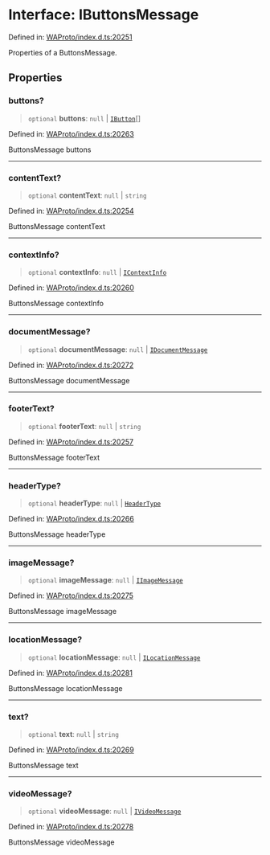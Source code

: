 # Interface: IButtonsMessage

Defined in: [WAProto/index.d.ts:20251](https://github.com/Fokusdotid/bail/blob/3bd64a6fd6e8fc52d3ec9ba842534bed26103555/WAProto/index.d.ts#L20251)

Properties of a ButtonsMessage.

## Properties

### buttons?

> `optional` **buttons**: `null` \| [`IButton`](../namespaces/ButtonsMessage/interfaces/IButton.md)[]

Defined in: [WAProto/index.d.ts:20263](https://github.com/Fokusdotid/bail/blob/3bd64a6fd6e8fc52d3ec9ba842534bed26103555/WAProto/index.d.ts#L20263)

ButtonsMessage buttons

***

### contentText?

> `optional` **contentText**: `null` \| `string`

Defined in: [WAProto/index.d.ts:20254](https://github.com/Fokusdotid/bail/blob/3bd64a6fd6e8fc52d3ec9ba842534bed26103555/WAProto/index.d.ts#L20254)

ButtonsMessage contentText

***

### contextInfo?

> `optional` **contextInfo**: `null` \| [`IContextInfo`](../../../interfaces/IContextInfo.md)

Defined in: [WAProto/index.d.ts:20260](https://github.com/Fokusdotid/bail/blob/3bd64a6fd6e8fc52d3ec9ba842534bed26103555/WAProto/index.d.ts#L20260)

ButtonsMessage contextInfo

***

### documentMessage?

> `optional` **documentMessage**: `null` \| [`IDocumentMessage`](IDocumentMessage.md)

Defined in: [WAProto/index.d.ts:20272](https://github.com/Fokusdotid/bail/blob/3bd64a6fd6e8fc52d3ec9ba842534bed26103555/WAProto/index.d.ts#L20272)

ButtonsMessage documentMessage

***

### footerText?

> `optional` **footerText**: `null` \| `string`

Defined in: [WAProto/index.d.ts:20257](https://github.com/Fokusdotid/bail/blob/3bd64a6fd6e8fc52d3ec9ba842534bed26103555/WAProto/index.d.ts#L20257)

ButtonsMessage footerText

***

### headerType?

> `optional` **headerType**: `null` \| [`HeaderType`](../namespaces/ButtonsMessage/enumerations/HeaderType.md)

Defined in: [WAProto/index.d.ts:20266](https://github.com/Fokusdotid/bail/blob/3bd64a6fd6e8fc52d3ec9ba842534bed26103555/WAProto/index.d.ts#L20266)

ButtonsMessage headerType

***

### imageMessage?

> `optional` **imageMessage**: `null` \| [`IImageMessage`](IImageMessage.md)

Defined in: [WAProto/index.d.ts:20275](https://github.com/Fokusdotid/bail/blob/3bd64a6fd6e8fc52d3ec9ba842534bed26103555/WAProto/index.d.ts#L20275)

ButtonsMessage imageMessage

***

### locationMessage?

> `optional` **locationMessage**: `null` \| [`ILocationMessage`](ILocationMessage.md)

Defined in: [WAProto/index.d.ts:20281](https://github.com/Fokusdotid/bail/blob/3bd64a6fd6e8fc52d3ec9ba842534bed26103555/WAProto/index.d.ts#L20281)

ButtonsMessage locationMessage

***

### text?

> `optional` **text**: `null` \| `string`

Defined in: [WAProto/index.d.ts:20269](https://github.com/Fokusdotid/bail/blob/3bd64a6fd6e8fc52d3ec9ba842534bed26103555/WAProto/index.d.ts#L20269)

ButtonsMessage text

***

### videoMessage?

> `optional` **videoMessage**: `null` \| [`IVideoMessage`](IVideoMessage.md)

Defined in: [WAProto/index.d.ts:20278](https://github.com/Fokusdotid/bail/blob/3bd64a6fd6e8fc52d3ec9ba842534bed26103555/WAProto/index.d.ts#L20278)

ButtonsMessage videoMessage
